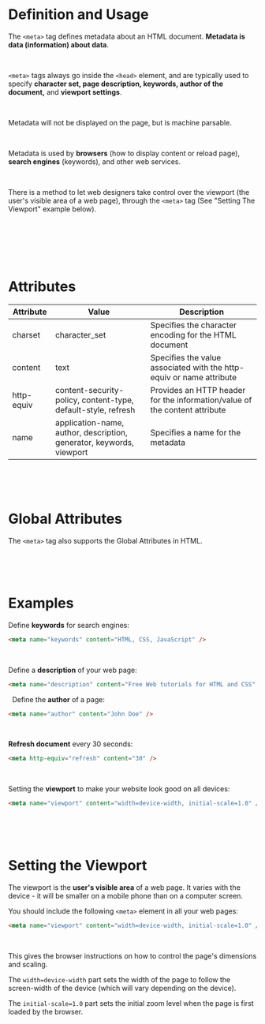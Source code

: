 # Definition and Usage

The `<meta>` tag defines metadata about an HTML document. **Metadata is data (information) about data**.

&nbsp;

`<meta>` tags always go inside the `<head>` element, and are typically used to specify **character set, page description, keywords, author of the document,** and **viewport settings**.

&nbsp;

Metadata will not be displayed on the page, but is machine parsable.

&nbsp;

Metadata is used by **browsers** (how to display content or reload page), **search engines** (keywords), and other web services.

&nbsp;

There is a method to let web designers take control over the viewport (the user's visible area of a web page), through the `<meta>` tag (See "Setting The Viewport" example below).

&nbsp;

&nbsp;

&nbsp;

# Attributes

| Attribute  | Value                                                                | Description                                                                |
| ---------- | -------------------------------------------------------------------- | -------------------------------------------------------------------------- |
| charset    | character_set                                                        | Specifies the character encoding for the HTML document                     |
| content    | text                                                                 | Specifies the value associated with the http-equiv or name attribute       |
| http-equiv | content-security-policy, content-type, default-style, refresh        | Provides an HTTP header for the information/value of the content attribute |
| name       | application-name, author, description, generator, keywords, viewport | Specifies a name for the metadata                                          |

&nbsp;

&nbsp;

# Global Attributes

The `<meta>` tag also supports the Global Attributes in HTML.

&nbsp;

&nbsp;

# Examples

Define **keywords** for search engines:

```html
<meta name="keywords" content="HTML, CSS, JavaScript" />
```

&nbsp;

Define a **description** of your web page:

```html
<meta name="description" content="Free Web tutorials for HTML and CSS" />
```

&nbsp;
Define the **author** of a page:

```html
<meta name="author" content="John Doe" />
```

&nbsp;

**Refresh document** every 30 seconds:

```html
<meta http-equiv="refresh" content="30" />
```

&nbsp;

Setting the **viewport** to make your website look good on all devices:

```html
<meta name="viewport" content="width=device-width, initial-scale=1.0" />
```

&nbsp;

&nbsp;

# Setting the Viewport

The viewport is the **user's visible area** of a web page. It varies with the device - it will be smaller on a mobile phone than on a computer screen.

You should include the following `<meta>` element in all your web pages:

```html
<meta name="viewport" content="width=device-width, initial-scale=1.0" />
```

&nbsp;

This gives the browser instructions on how to control the page's dimensions and scaling.

The `width=device-width` part sets the width of the page to follow the screen-width of the device (which will vary depending on the device).

The `initial-scale=1.0` part sets the initial zoom level when the page is first loaded by the browser.
&nbsp;
&nbsp;
